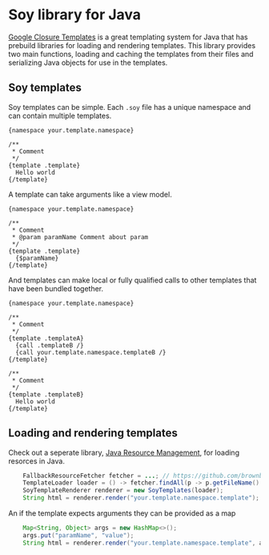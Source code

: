 # Soy library for Java

[Google Closure Templates](https://developers.google.com/closure/templates/) is a great templating
system for Java that has prebuild libraries for loading and rendering templates. This library provides
two main functions, loading and caching the templates from their files and serializing Java objects
for use in the templates.

## Soy templates

Soy templates can be simple. Each `.soy` file has a unique namespace and can contain multiple templates.

```soy
{namespace your.template.namespace}

/**
 * Comment
 */
{template .template}
  Hello world
{/template}
```

A template can take arguments like a view model.

```soy
{namespace your.template.namespace}

/**
 * Comment
 * @param paramName Comment about param
 */
{template .template}
  {$paramName}
{/template}
```

And templates can make local or fully qualified calls to other templates that have
been bundled together.

```soy
{namespace your.template.namespace}

/**
 * Comment
 */
{template .templateA}
  {call .templateB /}
  {call your.template.namespace.templateB /}
{/template}

/**
 * Comment
 */
{template .templateB}
  Hello world
{/template}

```

## Loading and rendering templates

Check out a seperate library, [Java Resource Management](https://github.com/brownbeartech/java-resources),
for loading resorces in Java.

```java
    FallbackResourceFetcher fetcher = ...; // https://github.com/brownbeartech/java-resources
    TemplateLoader loader = () -> fetcher.findAll(p -> p.getFileName().toString.endsWith(".soy"));
    SoyTemplateRenderer renderer = new SoyTemplates(loader);
    String html = renderer.render("your.template.namespace.template");
```

An if the template expects arguments they can be provided as a map

```java
    Map<String, Object> args = new HashMap<>();
    args.put("paramName", "value");
    String html = renderer.render("your.template.namespace.template", args);
```
